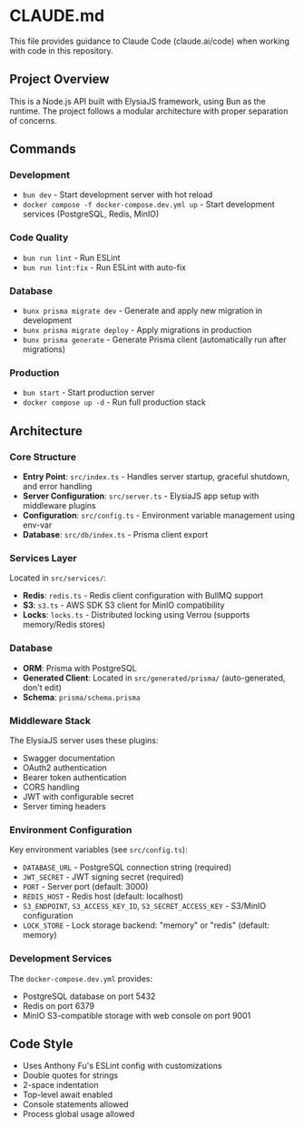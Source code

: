 # CLAUDE.md

This file provides guidance to Claude Code (claude.ai/code) when working with code in this repository.

## Project Overview

This is a Node.js API built with ElysiaJS framework, using Bun as the runtime. The project follows a modular architecture with proper separation of concerns.

## Commands

### Development
- `bun dev` - Start development server with hot reload
- `docker compose -f docker-compose.dev.yml up` - Start development services (PostgreSQL, Redis, MinIO)

### Code Quality
- `bun run lint` - Run ESLint
- `bun run lint:fix` - Run ESLint with auto-fix

### Database
- `bunx prisma migrate dev` - Generate and apply new migration in development
- `bunx prisma migrate deploy` - Apply migrations in production
- `bunx prisma generate` - Generate Prisma client (automatically run after migrations)

### Production
- `bun start` - Start production server
- `docker compose up -d` - Run full production stack

## Architecture

### Core Structure
- **Entry Point**: `src/index.ts` - Handles server startup, graceful shutdown, and error handling
- **Server Configuration**: `src/server.ts` - ElysiaJS app setup with middleware plugins
- **Configuration**: `src/config.ts` - Environment variable management using env-var
- **Database**: `src/db/index.ts` - Prisma client export

### Services Layer
Located in `src/services/`:
- **Redis**: `redis.ts` - Redis client configuration with BullMQ support
- **S3**: `s3.ts` - AWS SDK S3 client for MinIO compatibility
- **Locks**: `locks.ts` - Distributed locking using Verrou (supports memory/Redis stores)

### Database
- **ORM**: Prisma with PostgreSQL
- **Generated Client**: Located in `src/generated/prisma/` (auto-generated, don't edit)
- **Schema**: `prisma/schema.prisma`

### Middleware Stack
The ElysiaJS server uses these plugins:
- Swagger documentation
- OAuth2 authentication
- Bearer token authentication
- CORS handling
- JWT with configurable secret
- Server timing headers

### Environment Configuration
Key environment variables (see `src/config.ts`):
- `DATABASE_URL` - PostgreSQL connection string (required)
- `JWT_SECRET` - JWT signing secret (required)
- `PORT` - Server port (default: 3000)
- `REDIS_HOST` - Redis host (default: localhost)
- `S3_ENDPOINT`, `S3_ACCESS_KEY_ID`, `S3_SECRET_ACCESS_KEY` - S3/MinIO configuration
- `LOCK_STORE` - Lock storage backend: "memory" or "redis" (default: memory)

### Development Services
The `docker-compose.dev.yml` provides:
- PostgreSQL database on port 5432
- Redis on port 6379
- MinIO S3-compatible storage with web console on port 9001

## Code Style

- Uses Anthony Fu's ESLint config with customizations
- Double quotes for strings
- 2-space indentation
- Top-level await enabled
- Console statements allowed
- Process global usage allowed
